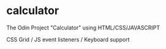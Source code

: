 # calculator

The Odin Project "Calculator" using HTML/CSS/JAVASCRIPT

CSS Grid / JS event listeners / Keyboard support
